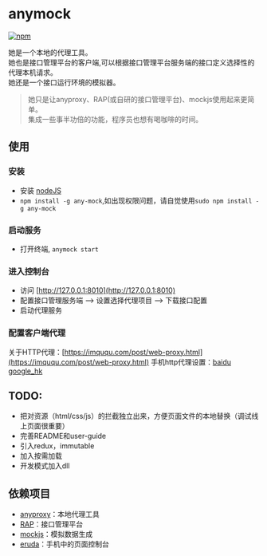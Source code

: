 # anymock
[![npm](https://img.shields.io/badge/npm-1.0.14-green.svg)](https://www.npmjs.com/package/any-mock)

她是一个本地的代理工具。<br>
她也是接口管理平台的客户端,可以根据接口管理平台服务端的接口定义选择性的代理本机请求。<br>
她还是一个接口运行环境的模拟器。<br>

> 她只是让anyproxy、RAP(或自研的接口管理平台)、mockjs使用起来更简单。<br>集成一些事半功倍的功能，程序员也想有喝咖啡的时间。

## 使用

### 安装
* 安装 [nodeJS](http://nodejs.org)
* `npm install -g any-mock`,如出现权限问题，请自觉使用`sudo npm install -g any-mock`

### 启动服务
* 打开终端, `anymock start`

### 进入控制台
* 访问 [http://127.0.0.1:8010](http://127.0.0.1:8010)
* 配置接口管理服务端 ——> 设置选择代理项目 ——> 下载接口配置
* 启动代理服务

### 配置客户端代理
关于HTTP代理：[https://imququ.com/post/web-proxy.html](https://imququ.com/post/web-proxy.html)
手机http代理设置：[baidu](https://www.baidu.com/s?wd=%E6%89%8B%E6%9C%BAhttp%E4%BB%A3%E7%90%86%E8%AE%BE%E7%BD%AE) [google_hk](https://www.google.com.hk/search?q=%E6%89%8B%E6%9C%BAhttp%E4%BB%A3%E7%90%86%E8%AE%BE%E7%BD%AE&oq=%E6%89%8B%E6%9C%BAhttp%E4%BB%A3%E7%90%86%E8%AE%BE%E7%BD%AE)

## TODO:
* 把对资源（html/css/js）的拦截独立出来，方便页面文件的本地替换（调试线上页面很重要）
* 完善README和user-guide
* 引入redux，immutable
* 加入按需加载
* 开发模式加入dll

## 依赖项目
* [anyproxy](https://github.com/alibaba/anyproxy)：本地代理工具
* [RAP](https://github.com/thx/RAP)：接口管理平台
* [mockjs](http://mockjs.com/)：模拟数据生成
* [eruda](https://github.com/liriliri/eruda)：手机中的页面控制台